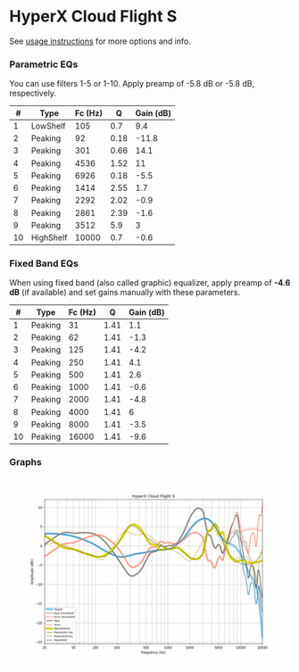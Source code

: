 # HyperX Cloud Flight S
See [usage instructions](https://github.com/jaakkopasanen/AutoEq#usage) for more options and info.

### Parametric EQs
You can use filters 1-5 or 1-10. Apply preamp of -5.8 dB or -5.8 dB, respectively.

|   # | Type      |   Fc (Hz) |    Q |   Gain (dB) |
|-----|-----------|-----------|------|-------------|
|   1 | LowShelf  |       105 | 0.7  |         9.4 |
|   2 | Peaking   |        92 | 0.18 |       -11.8 |
|   3 | Peaking   |       301 | 0.66 |        14.1 |
|   4 | Peaking   |      4536 | 1.52 |        11   |
|   5 | Peaking   |      6926 | 0.18 |        -5.5 |
|   6 | Peaking   |      1414 | 2.55 |         1.7 |
|   7 | Peaking   |      2292 | 2.02 |        -0.9 |
|   8 | Peaking   |      2861 | 2.39 |        -1.6 |
|   9 | Peaking   |      3512 | 5.9  |         3   |
|  10 | HighShelf |     10000 | 0.7  |        -0.6 |

### Fixed Band EQs
When using fixed band (also called graphic) equalizer, apply preamp of **-4.6 dB** (if available) and set gains manually with these parameters.

|   # | Type    |   Fc (Hz) |    Q |   Gain (dB) |
|-----|---------|-----------|------|-------------|
|   1 | Peaking |        31 | 1.41 |         1.1 |
|   2 | Peaking |        62 | 1.41 |        -1.3 |
|   3 | Peaking |       125 | 1.41 |        -4.2 |
|   4 | Peaking |       250 | 1.41 |         4.1 |
|   5 | Peaking |       500 | 1.41 |         2.6 |
|   6 | Peaking |      1000 | 1.41 |        -0.6 |
|   7 | Peaking |      2000 | 1.41 |        -4.8 |
|   8 | Peaking |      4000 | 1.41 |         6   |
|   9 | Peaking |      8000 | 1.41 |        -3.5 |
|  10 | Peaking |     16000 | 1.41 |        -9.6 |

### Graphs
![](./HyperX%20Cloud%20Flight%20S.png)
